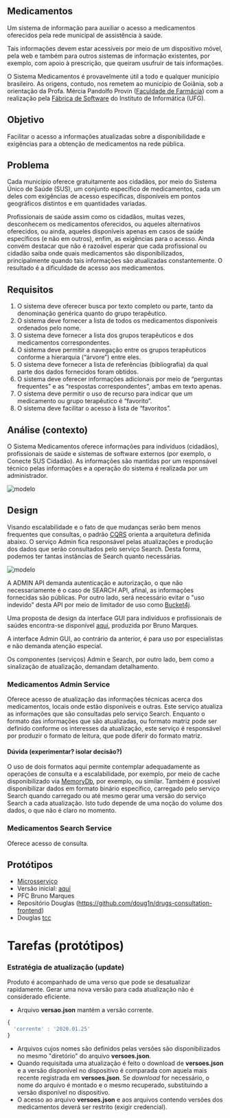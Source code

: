 ## Medicamentos

Um sistema de informação para auxiliar o acesso a medicamentos oferecidos
pela rede municipal de assistência à saúde. 

Tais informações devem estar acessíveis por meio de um dispositivo móvel,
pela web e também para outros sistemas de informação existentes, por exemplo,
com apoio à prescrição, que queiram usufruir de tais informações.

O Sistema Medicamentos é provavelmente útil a todo e qualquer município brasileiro. As origens,
contudo, nos remetem ao município de Goiânia, sob a orientação da Profa. Mércia Pandolfo Provin ([Faculdade de Farmácia](https://www.farmacia.ufg.br/))
com a realização pela [Fábrica de Software](https://ww2.inf.ufg.br/fabrica/) do Instituto de Informática (UFG).

## Objetivo

Facilitar o acesso a informações atualizadas sobre a disponibilidade e exigências para a obtenção de medicamentos na rede pública. 

## Problema

Cada município oferece gratuitamente aos cidadãos, por meio do Sistema Único de Saúde (SUS), um conjunto específico de medicamentos, cada um deles com exigências de acesso específicas, disponíveis em pontos geográficos distintos e em quantidades variadas.

Profissionais de saúde assim como os cidadãos, muitas vezes, desconhecem os medicamentos oferecidos, ou aqueles alternativos oferecidos, ou ainda, aqueles disponíveis apenas em casos de saúde específicos (e não em outros), enfim, as exigências para o acesso. Ainda convém destacar que não é razoável esperar que cada profissional ou cidadão saiba onde quais medicamentos são disponibilizados,
principalmente quando tais informações são atualizadas constantemente. O resultado é
a dificuldade de acesso aos medicamentos.

## Requisitos

1. O sistema deve oferecer busca por texto completo ou parte, tanto da denominação genérica quanto do grupo terapêutico. 
1. O sistema deve fornecer a lista de todos os medicamentos disponíveis ordenados pelo nome.
1. O sistema deve fornecer a lista dos grupos terapêuticos e dos medicamentos correspondentes. 
1. O sistema deve permitir a navegação entre os grupos terapêuticos conforme a hierarquia (“árvore”) entre eles.
1. O sistema deve fornecer a lista de referências (bibliografia) da qual parte dos dados fornecidos foram obtidos.
1. O sistema deve oferecer informações adicionais por meio de “perguntas frequentes” e as “respostas correspondentes”, ambas em texto apenas. 
1. O sistema deve permitir o uso de recurso para indicar que um medicamento ou grupo terapêutico é “favorito”.
1. O sistema deve facilitar o acesso à lista de “favoritos”.


## Análise (contexto)

O Sistema Medicamentos oferece informações para indivíduos (cidadãos),
profissionais de saúde e sistemas de software externos (por exemplo, o Conecte SUS Cidadão). As informações são mantidas
por um responsável técnico pelas informações e a operação do sistema é realizada
por um administrador.

![modelo](http://www.plantuml.com/plantuml/proxy?cache=no&src=https://raw.githubusercontent.com/kyriosdata/medicamentos/master/UML/contexto.puml)

## Design

Visando escalabilidade e o fato de que mudanças serão bem
menos frequentes que consultas, o padrão [CQRS](https://martinfowler.com/bliki/CQRS.html) orienta a arquitetura
definida abaixo. O serviço Admin fica responsável pelas
atualizações e produção dos dados que serão consultados
pelo serviço Search. Desta forma, podemos ter tantas
instâncias de Search quanto necessárias.

![modelo](http://www.plantuml.com/plantuml/proxy?cache=no&src=https://raw.githubusercontent.com/kyriosdata/medicamentos/master/UML/design.puml)

A ADMIN API demanda autenticação e
autorização, o que não necessariamente é o caso de SEARCH API, afinal, as informações fornecidas são públicas.
Por outro lado, será necessário evitar o "uso indevido"
desta API por meio de limitador de uso como [Bucket4j](https://github.com/vladimir-bukhtoyarov/bucket4j).

Uma proposta de design da interface GUI para indivíduos e profissionais de saúdes encontra-se disponível [aqui](https://xd.adobe.com/view/15d4b16b-5017-47b0-9fc9-3dc1e916f2b7-4087/?fullscreen), produzida por Bruno Marques.

A interface Admin GUI, ao contrário da anterior, é para uso
por especialistas e não demanda atenção especial.

Os componentes (serviços) Admin e Search, por outro lado,
bem como a sinalização de atualização, demandam detalhamento.

### Medicamentos Admin Service

Oferece acesso de atualização das informações técnicas acerca
dos medicamentos, locais onde estão disponíveis e outras.
Este serviço atualiza as informações que são consultadas
pelo serviço Search. Enquanto o formato das informações que são atualizadas, ou formato matriz pode ser definido conforme
os interesses da atualização, este serviço é responsável por
produzir o formato de leitura, que pode diferir do formato
matriz.

#### Dúvida (experimentar? isolar decisão?)

O uso de dois formatos aqui permite contemplar adequadamente
as operações de consulta e a escalabilidade, por exemplo,
por meio de cache disponibilizado via [MemoryDb](https://aws.amazon.com/memorydb/), por exemplo, ou similar. Também é possível disponibilizar dados em formato binário específico, carregado pelo serviço Search quando carregado ou até mesmo
gerar uma versão do serviço Search a cada atualização. Isto
tudo depende de uma noção do volume dos dados, o que não é
claro no momento.

### Medicamentos Search Service

Oferece acesso de consulta.

## Protótipos

- [Microsserviço](https://github.com/tonymfreitas/medicaments-tcc-ufg)
- Versão inicial: [aqui](https://xd.adobe.com/view/15d4b16b-5017-47b0-9fc9-3dc1e916f2b7-4087/?fullscreen)
- PFC Bruno Marques
- Repositório Douglas (https://github.com/doug1n/drugs-consultation-frontend)
- Douglas [tcc](documentos/tcc-douglas-vieira.pdf)

# Tarefas (protótipos)

### Estratégia de atualização (update)

Produto é acompanhado de uma verso que pode se desatualizar rapidamente. Gerar uma nova versão para cada atualização não é considerado eficiente.

- Arquivo **versao.json** mantém a versão corrente.

```javascript
{
  'corrente' : '2020.01.25'
}
```

- Arquivos cujos nomes são definidos pelas versões são disponibilizados no mesmo "diretório" do arquivo **versoes.json**.
- Quando requisitada uma atualização é feito o download de **versoes.json** e a versão disponível no dispositivo é comparada com aquela mais recente registrada em **versoes.json**. Se _download_ for necessário, o nome do arquivo é montado e o mesmo recuperado, substituindo a versão disponível no dispositivo.
- O acesso ao arquivo **versoes.json** e aos arquivos contendo versões dos medicamentos deverá ser restrito (exigir credencial).

